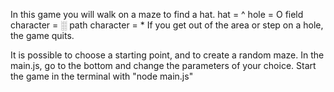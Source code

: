 In this game you will walk on a maze to find a hat.
 hat = ^
 hole = O
 field character = ░
 path character = *
If you get out of the area or step on a hole, the game quits.

It is possible to choose a starting point, and to create a random maze.
In the main.js, go to the bottom and change the parameters of your choice.
Start the game in the terminal with "node main.js"
